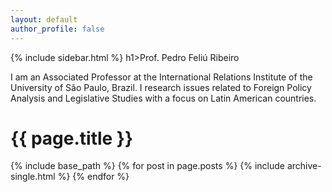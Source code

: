 ```yaml
---
layout: default
author_profile: false
---
```


<div id="main" role="main">
  {% include sidebar.html %}
h1>Prof. Pedro Feliú Ribeiro</h1>
	<p>I am an Associated Professor at the International Relations Institute of the University of São Paulo, Brazil. I research issues related to Foreign Policy Analysis and Legislative Studies  with a focus on Latin American countries.</p>
  <div class="archive">
    <h1 class="page__title">{{ page.title }}</h1>
    {% include base_path %}
    {% for post in page.posts %}
      {% include archive-single.html %}
    {% endfor %}
  </div>
</div>
